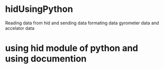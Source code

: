 # hidUsingPython
Reading data from hid and sending data formating data gyrometer data and accelator data

# using hid module of python and using documention
